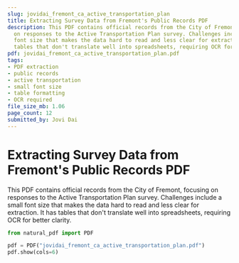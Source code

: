 ```yaml
---
slug: jovidai_fremont_ca_active_transportation_plan
title: Extracting Survey Data from Fremont's Public Records PDF
description: This PDF contains official records from the City of Fremont, focusing
  on responses to the Active Transportation Plan survey. Challenges include a small
  font size that makes the data hard to read and less clear for extraction. It has
  tables that don't translate well into spreadsheets, requiring OCR for better clarity.
pdf: jovidai_fremont_ca_active_transportation_plan.pdf
tags:
- PDF extraction
- public records
- active transportation
- small font size
- table formatting
- OCR required
file_size_mb: 1.06
page_count: 12
submitted_by: Jovi Dai
---
```

# Extracting Survey Data from Fremont's Public Records PDF

This PDF contains official records from the City of Fremont, focusing on responses to the Active Transportation Plan survey. Challenges include a small font size that makes the data hard to read and less clear for extraction. It has tables that don't translate well into spreadsheets, requiring OCR for better clarity.

```python
from natural_pdf import PDF

pdf = PDF("jovidai_fremont_ca_active_transportation_plan.pdf")
pdf.show(cols=6)
```